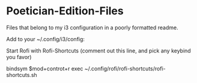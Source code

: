 # Poetician-Edition-Files

Files that belong to my i3 configuration in a poorly formatted readme.


Add to your ~/.config/i3/config:

Start Rofi with Rofi-Shortcuts (comment out this line, and pick any keybind you favor)

bindsym $mod+controt+r exec ~/.config/rofi/rofi-shortcuts/rofi-shortcuts.sh
